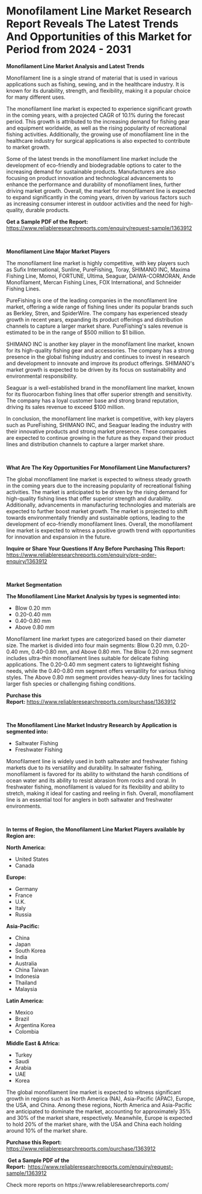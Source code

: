 <p><h1>Monofilament Line Market Research Report Reveals The Latest Trends And Opportunities of this Market for Period from 2024 - 2031</h1></p><p><strong>Monofilament Line Market Analysis and Latest Trends</strong></p>
<p><p>Monofilament line is a single strand of material that is used in various applications such as fishing, sewing, and in the healthcare industry. It is known for its durability, strength, and flexibility, making it a popular choice for many different uses.</p><p>The monofilament line market is expected to experience significant growth in the coming years, with a projected CAGR of 10.1% during the forecast period. This growth is attributed to the increasing demand for fishing gear and equipment worldwide, as well as the rising popularity of recreational fishing activities. Additionally, the growing use of monofilament line in the healthcare industry for surgical applications is also expected to contribute to market growth.</p><p>Some of the latest trends in the monofilament line market include the development of eco-friendly and biodegradable options to cater to the increasing demand for sustainable products. Manufacturers are also focusing on product innovation and technological advancements to enhance the performance and durability of monofilament lines, further driving market growth. Overall, the market for monofilament line is expected to expand significantly in the coming years, driven by various factors such as increasing consumer interest in outdoor activities and the need for high-quality, durable products.</p></p>
<p><strong>Get a Sample PDF of the Report:&nbsp;</strong> <a href="https://www.reliableresearchreports.com/enquiry/request-sample/1363912">https://www.reliableresearchreports.com/enquiry/request-sample/1363912</a></p>
<p>&nbsp;</p>
<p><strong>Monofilament Line Major Market Players</strong></p>
<p><p>The monofilament line market is highly competitive, with key players such as Sufix International, Sunline, PureFishing, Toray, SHIMANO INC, Maxima Fishing Line, Momoi, FORTUNE, Ultima, Seaguar, DAIWA-CORMORAN, Ande Monofilament, Mercan Fishing Lines, FOX International, and Schneider Fishing Lines.</p><p>PureFishing is one of the leading companies in the monofilament line market, offering a wide range of fishing lines under its popular brands such as Berkley, Stren, and SpiderWire. The company has experienced steady growth in recent years, expanding its product offerings and distribution channels to capture a larger market share. PureFishing's sales revenue is estimated to be in the range of $500 million to $1 billion.</p><p>SHIMANO INC is another key player in the monofilament line market, known for its high-quality fishing gear and accessories. The company has a strong presence in the global fishing industry and continues to invest in research and development to innovate and improve its product offerings. SHIMANO's market growth is expected to be driven by its focus on sustainability and environmental responsibility.</p><p>Seaguar is a well-established brand in the monofilament line market, known for its fluorocarbon fishing lines that offer superior strength and sensitivity. The company has a loyal customer base and strong brand reputation, driving its sales revenue to exceed $100 million.</p><p>In conclusion, the monofilament line market is competitive, with key players such as PureFishing, SHIMANO INC, and Seaguar leading the industry with their innovative products and strong market presence. These companies are expected to continue growing in the future as they expand their product lines and distribution channels to capture a larger market share.</p></p>
<p>&nbsp;</p>
<p><strong>What Are The Key Opportunities For Monofilament Line Manufacturers?</strong></p>
<p><p>The global monofilament line market is expected to witness steady growth in the coming years due to the increasing popularity of recreational fishing activities. The market is anticipated to be driven by the rising demand for high-quality fishing lines that offer superior strength and durability. Additionally, advancements in manufacturing technologies and materials are expected to further boost market growth. The market is projected to shift towards environmentally friendly and sustainable options, leading to the development of eco-friendly monofilament lines. Overall, the monofilament line market is expected to witness a positive growth trend with opportunities for innovation and expansion in the future.</p></p>
<p><strong>Inquire or Share Your Questions If Any Before Purchasing This Report:</strong> <a href="https://www.reliableresearchreports.com/enquiry/pre-order-enquiry/1363912">https://www.reliableresearchreports.com/enquiry/pre-order-enquiry/1363912</a></p>
<p>&nbsp;</p>
<p><strong>Market Segmentation</strong></p>
<p><strong>The Monofilament Line Market Analysis by types is segmented into:</strong></p>
<p><ul><li>Blow 0.20 mm</li><li>0.20-0.40 mm</li><li>0.40-0.80 mm</li><li>Above 0.80 mm</li></ul></p>
<p><p>Monofilament line market types are categorized based on their diameter size. The market is divided into four main segments: Blow 0.20 mm, 0.20-0.40 mm, 0.40-0.80 mm, and Above 0.80 mm. The Blow 0.20 mm segment includes ultra-thin monofilament lines suitable for delicate fishing applications. The 0.20-0.40 mm segment caters to lightweight fishing needs, while the 0.40-0.80 mm segment offers versatility for various fishing styles. The Above 0.80 mm segment provides heavy-duty lines for tackling larger fish species or challenging fishing conditions.</p></p>
<p><strong>Purchase this Report:&nbsp;</strong><a href="https://www.reliableresearchreports.com/purchase/1363912">https://www.reliableresearchreports.com/purchase/1363912</a></p>
<p>&nbsp;</p>
<p><strong>The Monofilament Line Market Industry Research by Application is segmented into:</strong></p>
<p><ul><li>Saltwater Fishing</li><li>Freshwater Fishing</li></ul></p>
<p><p>Monofilament line is widely used in both saltwater and freshwater fishing markets due to its versatility and durability. In saltwater fishing, monofilament is favored for its ability to withstand the harsh conditions of ocean water and its ability to resist abrasion from rocks and coral. In freshwater fishing, monofilament is valued for its flexibility and ability to stretch, making it ideal for casting and reeling in fish. Overall, monofilament line is an essential tool for anglers in both saltwater and freshwater environments.</p></p>
<p>&nbsp;</p>
<p><strong>In terms of Region, the Monofilament Line Market Players available by Region are:</strong></p>
<p>
    <p> <strong> North America: </strong>
        <ul>
            <li>United States</li>
            <li>Canada</li>
        </ul>
        </p> 
    <p> <strong> Europe: </strong>
        <ul>
            <li>Germany</li>
            <li>France</li>
            <li>U.K.</li>
            <li>Italy</li>
            <li>Russia</li>
        </ul>
        </p> 
    <p> <strong> Asia-Pacific: </strong>
        <ul>
            <li>China</li>
            <li>Japan</li>
            <li>South Korea</li>
            <li>India</li>
            <li>Australia</li>
            <li>China Taiwan</li>
            <li>Indonesia</li>
            <li>Thailand</li>
            <li>Malaysia</li>
        </ul>
        </p> 
    <p> <strong> Latin America: </strong>
        <ul>
            <li>Mexico</li>
            <li>Brazil</li>
            <li>Argentina Korea</li>
            <li>Colombia</li>
        </ul>
        </p> 
    <p> <strong> Middle East & Africa: </strong>
        <ul>
            <li>Turkey</li>
            <li>Saudi</li>
            <li>Arabia</li>
            <li>UAE</li>
            <li>Korea</li>
        </ul>
    </p>
    </p>
<p><p>The global monofilament line market is expected to witness significant growth in regions such as North America (NA), Asia-Pacific (APAC), Europe, the USA, and China. Among these regions, North America and Asia-Pacific are anticipated to dominate the market, accounting for approximately 35% and 30% of the market share, respectively. Meanwhile, Europe is expected to hold 20% of the market share, with the USA and China each holding around 10% of the market share.</p></p>
<p><strong>Purchase this Report: </strong><a href="https://www.reliableresearchreports.com/purchase/1363912">https://www.reliableresearchreports.com/purchase/1363912</a></p>
<p>&nbsp;<strong>Get a Sample PDF of the Report:&nbsp;&nbsp;</strong><a href="https://www.reliableresearchreports.com/enquiry/request-sample/1363912">https://www.reliableresearchreports.com/enquiry/request-sample/1363912</a></p>
<p><strong></strong></p>
<p>Check more reports on https://www.reliableresearchreports.com/</p>